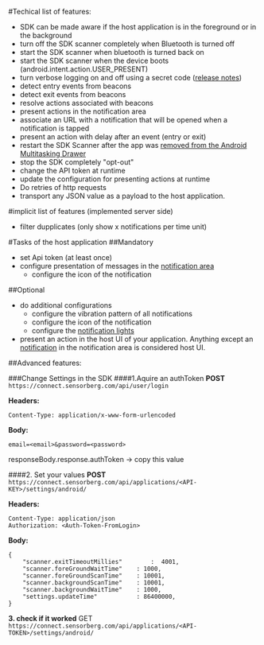 #Techical list of features:

* SDK can be made aware if the host application is in the foreground or in the background
* turn off the SDK scanner completely when Bluetooth is turned off
* start the SDK scanner when bluetooth is turned back on
* start the SDK scanner when the device boots (android.intent.action.USER_PRESENT)
* turn verbose logging on and off using a secret code ([release notes](https://github.com/sensorberg-dev/android-sdk/releases/tag/v0.8.4))
* detect entry events from beacons
* detect exit events from beacons
* resolve actions associated with beacons
* present actions in the notification area
* associate an URL with a notification that will be opened when a notification is tapped
* present an action with delay after an event (entry or exit)
* restart the SDK Scanner after the app was [removed from the Android Multitasking Drawer](http://lifehacker.com/what-happens-when-you-remove-an-app-from-androids-mult-1179868228)
* stop the SDK completely "opt-out"
* change the API token at runtime
* update the configuration for presenting actions at runtime
* Do retries of http requests
* transport any JSON value as a payload to the host application.

#implicit list of features (implemented server side)
* filter dupplicates (only show x notifications per time unit)


#Tasks of the host application
##Mandatory
* set Api token (at least once)
* configure presentation of messages in the [notification area](http://developer.android.com/guide/topics/ui/notifiers/notifications.html)
	* configure the icon of the notification



##Optional
* do additional configurations	
    * configure the vibration pattern of all notifications
	* configure the icon of the notification
	* configure the [notification lights](http://developer.android.com/reference/android/app/Notification.Builder.html#setLights(int,%20int,%20int))
* present an action in the host UI of your application. Anything except an [notification](http://developer.android.com/guide/topics/ui/notifiers/notifications.html) in the notification area is considered host UI.


##Advanced features:

###Change Settings in the SDK
####1.Aquire an authToken
**POST** ```https://connect.sensorberg.com/api/user/login```

**Headers:**
```
Content-Type: application/x-www-form-urlencoded
```
**Body:**
```
email=<email>&password=<password>
```
responseBody.response.authToken -> copy this value

####2. Set your values
**POST** ```https://connect.sensorberg.com/api/applications/<API-KEY>/settings/android/```

**Headers:**
```
Content-Type: application/json
Authorization: <Auth-Token-FromLogin>
```
**Body:**
```
{
	"scanner.exitTimeoutMillies" 		:  4001,
	"scanner.foreGroundWaitTime" 	: 1000,
	"scanner.foreGroundScanTime" 	: 10001,
	"scanner.backgroundScanTime" 	: 10001,
	"scanner.backgroundWaitTime" 	: 1000,
	"settings.updateTime" 			: 86400000, 
}
```

**3. check if it worked**
GET ```https://connect.sensorberg.com/api/applications/<API-TOKEN>/settings/android/```
